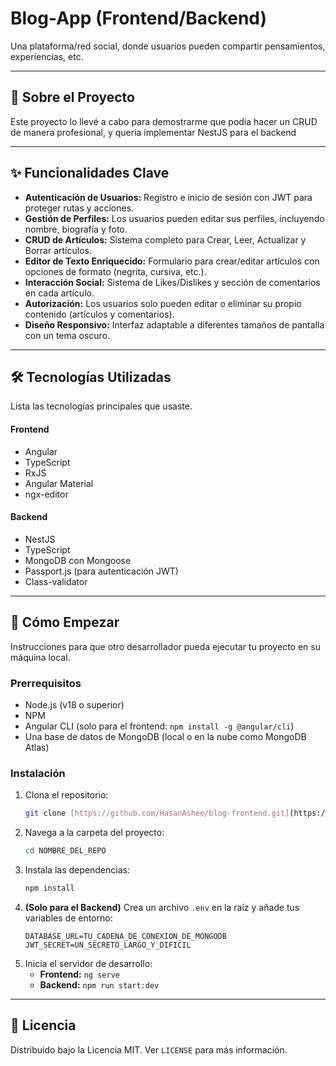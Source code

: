 # Blog-App (Frontend/Backend)

Una plataforma/red social, donde usuarios pueden compartir pensamientos, experiencias, etc. 

---

## 📜 Sobre el Proyecto

Este proyecto lo llevé a cabo para demostrarme que podia hacer un CRUD de manera profesional, y queria implementar NestJS para el backend

---

## ✨ Funcionalidades Clave

* **Autenticación de Usuarios:** Registro e inicio de sesión con JWT para proteger rutas y acciones.
* **Gestión de Perfiles:** Los usuarios pueden editar sus perfiles, incluyendo nombre, biografía y foto.
* **CRUD de Artículos:** Sistema completo para Crear, Leer, Actualizar y Borrar artículos.
* **Editor de Texto Enriquecido:** Formulario para crear/editar artículos con opciones de formato (negrita, cursiva, etc.).
* **Interacción Social:** Sistema de Likes/Dislikes y sección de comentarios en cada artículo.
* **Autorización:** Los usuarios solo pueden editar o eliminar su propio contenido (artículos y comentarios).
* **Diseño Responsivo:** Interfaz adaptable a diferentes tamaños de pantalla con un tema oscuro.

---

## 🛠️ Tecnologías Utilizadas

Lista las tecnologías principales que usaste.

#### **Frontend**
* Angular
* TypeScript
* RxJS
* Angular Material
* ngx-editor

#### **Backend**
* NestJS
* TypeScript
* MongoDB con Mongoose
* Passport.js (para autenticación JWT)
* Class-validator

---

## 🚀 Cómo Empezar

Instrucciones para que otro desarrollador pueda ejecutar tu proyecto en su máquina local.

### **Prerrequisitos**

* Node.js (v18 o superior)
* NPM
* Angular CLI (solo para el frontend: `npm install -g @angular/cli`)
* Una base de datos de MongoDB (local o en la nube como MongoDB Atlas)

### **Instalación**

1.  Clona el repositorio:
    ```sh
    git clone [https://github.com/HasanAshee/blog-frontend.git](https://github.com/HasanAshee/blog-frontend.git)
    ```
2.  Navega a la carpeta del proyecto:
    ```sh
    cd NOMBRE_DEL_REPO
    ```
3.  Instala las dependencias:
    ```sh
    npm install
    ```
4.  **(Solo para el Backend)** Crea un archivo `.env` en la raíz y añade tus variables de entorno:
    ```
    DATABASE_URL=TU_CADENA_DE_CONEXION_DE_MONGODB
    JWT_SECRET=UN_SECRETO_LARGO_Y_DIFICIL
    ```
5.  Inicia el servidor de desarrollo:
    * **Frontend:** `ng serve`
    * **Backend:** `npm run start:dev`

---

## 📝 Licencia

Distribuido bajo la Licencia MIT. Ver `LICENSE` para más información.
